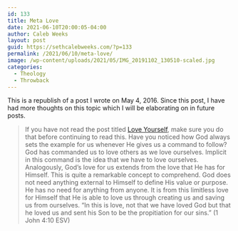 ```yaml
---
id: 133
title: Meta Love
date: 2021-06-10T20:00:05-04:00
author: Caleb Weeks
layout: post
guid: https://sethcalebweeks.com/?p=133
permalink: /2021/06/10/meta-love/
image: /wp-content/uploads/2021/05/IMG_20191102_130510-scaled.jpg
categories:
  - Theology
  - Throwback
---
```

This is a republish of a post I wrote on May 4, 2016. Since this post, I have had more thoughts on this topic which I will be elaborating on in future posts.
<blockquote>If you have not read the post titled <a href="https://sethcalebweeks.com/2021/06/08/love-yourself/">Love Yourself</a>, make sure you do that before continuing to read this. Have you noticed how God always sets the example for us whenever He gives us a command to follow? God has commanded us to love others as we love ourselves. Implicit in this command is the idea that we have to love ourselves. Analogously, God’s love for us extends from the love that He has for Himself. This is quite a remarkable concept to comprehend. God does not need anything external to Himself to define His value or purpose. He has no need for anything from anyone. It is from this limitless love for Himself that He is able to love us through creating us and saving us from ourselves. “In this is love, not that we have loved God but that he loved us and sent his Son to be the propitiation for our sins.” (1 John 4:10 ESV)</blockquote>